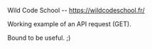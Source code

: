 Wild Code School -- https://wildcodeschool.fr/

Working example of an API request (GET).

Bound to be useful. ;)
